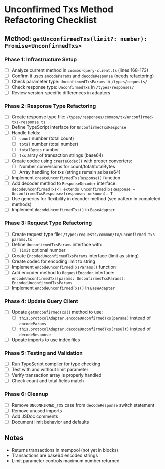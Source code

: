 # Unconfirmed Txs Method Refactoring Checklist

## Method: `getUnconfirmedTxs(limit?: number): Promise<UnconfirmedTxs>`

### Phase 1: Infrastructure Setup
- [ ] Analyze current method in `cosmos-query-client.ts` (lines 168-173)
- [ ] Confirm it uses `encodeParams` and `decodeResponse` (needs refactoring)
- [ ] Check parameter type: `UnconfirmedTxsParams` in `/types/requests/`
- [ ] Check response type: `UnconfirmedTxs` in `/types/responses/`
- [ ] Review version-specific differences in adapters

### Phase 2: Response Type Refactoring
- [ ] Create response type file: `/types/responses/common/tx/unconfirmed-txs-response.ts`
- [ ] Define TypeScript interface for `UnconfirmedTxsResponse`
- [ ] Handle fields:
  - [ ] `count` number (total count)
  - [ ] `total` number (total number)
  - [ ] `totalBytes` number
  - [ ] `txs` array of transaction strings (base64)
- [ ] Create codec using `createCodec()` with proper converters:
  - [ ] Number conversions for count/total/totalBytes
  - [ ] Array handling for txs (strings remain as base64)
- [ ] Implement `createUnconfirmedTxsResponse()` function
- [ ] Add decoder method to `ResponseDecoder` interface: `decodeUnconfirmedTxs<T extends UnconfirmedTxsResponse = UnconfirmedTxsResponse>(response: unknown): T`
- [ ] Use generics for flexibility in decoder method (see pattern in completed methods)
- [ ] Implement `decodeUnconfirmedTxs()` in `BaseAdapter`

### Phase 3: Request Type Refactoring
- [ ] Create request type file: `/types/requests/common/tx/unconfirmed-txs-params.ts`
- [ ] Define `UnconfirmedTxsParams` interface with:
  - [ ] `limit` optional number
- [ ] Create `EncodedUnconfirmedTxsParams` interface (limit as string)
- [ ] Create codec for encoding limit to string
- [ ] Implement `encodeUnconfirmedTxsParams()` function
- [ ] Add encoder method to `RequestEncoder` interface: `encodeUnconfirmedTxs(params: UnconfirmedTxsParams): EncodedUnconfirmedTxsParams`
- [ ] Implement `encodeUnconfirmedTxs()` in `BaseAdapter`

### Phase 4: Update Query Client
- [ ] Update `getUnconfirmedTxs()` method to use:
  - [ ] `this.protocolAdapter.encodeUnconfirmedTxs(params)` instead of `encodeParams`
  - [ ] `this.protocolAdapter.decodeUnconfirmedTxs(result)` instead of `decodeResponse`
- [ ] Update imports to use index files

### Phase 5: Testing and Validation
- [ ] Run TypeScript compiler for type checking
- [ ] Test with and without limit parameter
- [ ] Verify transaction array is properly handled
- [ ] Check count and total fields match

### Phase 6: Cleanup
- [ ] Remove `UNCONFIRMED_TXS` case from `decodeResponse` switch statement
- [ ] Remove unused imports
- [ ] Add JSDoc comments
- [ ] Document limit behavior and defaults

## Notes
- Returns transactions in mempool (not yet in blocks)
- Transactions are base64 encoded strings
- Limit parameter controls maximum number returned
